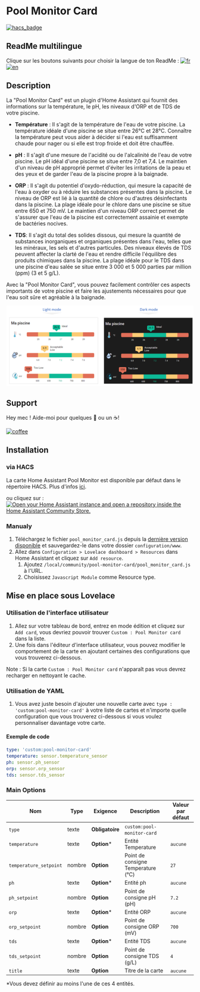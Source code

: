 # Pool Monitor Card

[![hacs_badge](https://img.shields.io/badge/HACS-Custom-41BDF5.svg?style=for-the-badge)](https://github.com/hacs/integration)

## ReadMe multilingue

Clique sur les boutons suivants pour choisir la langue de ton ReadMe : [![fr](https://img.shields.io/badge/lang-fr-green.svg)](https://github.com/wilsto/pool-monitor-card/blob/master/README-fr.md) [![en](https://img.shields.io/badge/lang-en-red.svg)](https://github.com/wilsto/pool-monitor-card/blob/master/README.md)

## Description

La "Pool Monitor Card" est un plugin d'Home Assistant qui fournit des informations sur la température, le pH, les niveaux d'ORP et de TDS de votre piscine. 

- **Température** : Il s'agit de la température de l'eau de votre piscine. La température idéale d'une piscine se situe entre 26°C et 28°C.  Connaître la température peut vous aider à décider si l'eau est suffisamment chaude pour nager ou si elle est trop froide et doit être chauffée.

- **pH** : Il s'agit d'une mesure de l'acidité ou de l'alcalinité de l'eau de votre piscine. Le pH idéal d'une piscine se situe entre 7,0 et 7,4. Le maintien d'un niveau de pH approprié permet d'éviter les irritations de la peau et des yeux et de garder l'eau de la piscine propre à la baignade.

- **ORP** : Il s'agit du potentiel d'oxydo-réduction, qui mesure la capacité de l'eau à oxyder ou à réduire les substances présentes dans la piscine. Le niveau de ORP est lié à la quantité de chlore ou d'autres désinfectants dans la piscine.  La plage idéale pour le chlore dans une piscine se situe entre 650 et 750 mV. Le maintien d'un niveau ORP correct permet de s'assurer que l'eau de la piscine est correctement assainie et exempte de bactéries nocives.

- **TDS**: Il s'agit du total des solides dissous, qui mesure la quantité de substances inorganiques et organiques présentes dans l'eau, telles que les minéraux, les sels et d'autres particules. Des niveaux élevés de TDS peuvent affecter la clarté de l'eau et rendre difficile l'équilibre des produits chimiques dans la piscine. La plage idéale pour le TDS dans une piscine d'eau salée se situe entre 3 000 et 5 000 parties par million (ppm) (3 et 5 g/L).

Avec la "Pool Monitor Card", vous pouvez facilement contrôler ces aspects importants de votre piscine et faire les ajustements nécessaires pour que l'eau soit sûre et agréable à la baignade.


![all](example/light-dark-card.png)

## Support

Hey mec ! Aide-moi pour quelques :beers: ou un :coffee:!

[![coffee](https://www.buymeacoffee.com/assets/img/custom_images/black_img.png)](https://bmc.link/wilsto)

## Installation

### via HACS

La carte Home Assistant Pool Monitor est disponible par défaut dans le répertoire HACS. Plus d'infos  [ici](https://hacs.xyz/).

ou cliquez sur :
[![Open your Home Assistant instance and open a repository inside the Home Assistant Community Store.](https://my.home-assistant.io/badges/hacs_repository.svg)](https://my.home-assistant.io/redirect/hacs_repository/?owner=wilsto&repository=pool-monitor-card&category=plugin)

### Manualy

1. Téléchargez le fichier `pool_monitor_card.js` depuis la [dernière version disponible](https://github.com/wilsto/pool-monitor-card/releases) et sauvegardez-le dans votre dossier `configuration/www`.
1. Allez dans `Configuration > Lovelace dashboard > Resources` dans Home Assistant et cliquez sur `Add resource`.
    1. Ajoutez `/local/community/pool-monitor-card/pool_monitor_card.js` à l'URL.
    1. Choisissez `Javascript Module` comme Resource type.

## Mise en place sous Lovelace 

### Utilisation de l'interface utilisateur

1. Allez sur votre tableau de bord, entrez en mode édition et cliquez sur `Add card`, vous devriez pouvoir trouver `Custom : Pool Monitor card` dans la liste.
1. Une fois dans l'éditeur d'interface utilisateur, vous pouvez modifier le comportement de la carte en ajoutant certaines des configurations que vous trouverez ci-dessous.

Note : Si la carte `Custom : Pool Monitor card` n'apparaît pas vous devrez recharger en nettoyant le cache.

### Utilisation de  YAML

1. Vous avez juste besoin d'ajouter une nouvelle carte avec `type : 'custom:pool-monitor-card'` à votre liste de cartes et n'importe quelle configuration que vous trouverez ci-dessous si vous voulez personnaliser davantage votre carte.

#### Exemple de code

```yaml
type: 'custom:pool-monitor-card'
temperature: sensor.temperature_sensor
ph: sensor.ph_sensor
orp: sensor.orp_sensor
tds: sensor.tds_sensor
```

### Main Options

| Nom | Type | Exigence | Description | Valeur par défaut |
| -------------- | ----------- | ------------ | ------------------------------------------------ | --------------------------------------------------------------------------------------------------------------------------------------------------------------------------------------------------------------------------------------------------------------------------------------------------------------------------------------------- |
| `type` | texte | **Obligatoire** | `custom:pool-monitor-card` ||
| `temperature` | texte | **Option*** | Entité Temperature  |`aucune`|
| `temperature_setpoint` | nombre | **Option** | Point de consigne Temperature (°C) |`27`|
| `ph` | texte | **Option*** | Entité ph  |`aucune`|
| `ph_setpoint` | nombre | **Option** | Point de consigne pH (pH) |`7.2`|
| `orp` | texte | **Option*** | Entité ORP  |`aucune`|
| `orp_setpoint` | nombre | **Option** | Point de consigne ORP (mV) |`700`|
| `tds` | texte | **Option*** | Entité TDS  |`aucune`|
| `tds_setpoint` | nombre | **Option** | Point de consigne TDS (g/L) |`4`|
| `title` | texte | **Option** | Titre de la carte  |`aucune`|

*Vous devez définir au moins l'une de ces 4 entités.
